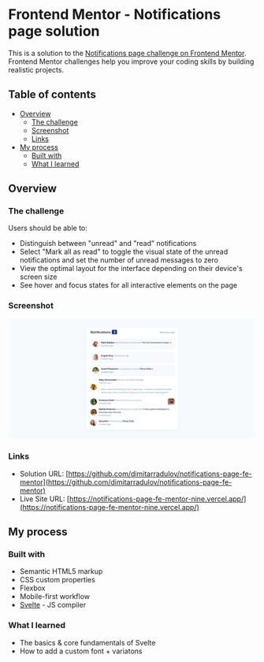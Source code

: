 # Frontend Mentor - Notifications page solution

This is a solution to the [Notifications page challenge on Frontend Mentor](https://www.frontendmentor.io/challenges/notifications-page-DqK5QAmKbC). Frontend Mentor challenges help you improve your coding skills by building realistic projects.

## Table of contents

- [Overview](#overview)
  - [The challenge](#the-challenge)
  - [Screenshot](#screenshot)
  - [Links](#links)
- [My process](#my-process)
  - [Built with](#built-with)
  - [What I learned](#what-i-learned)

## Overview

### The challenge

Users should be able to:

- Distinguish between "unread" and "read" notifications
- Select "Mark all as read" to toggle the visual state of the unread notifications and set the number of unread messages to zero
- View the optimal layout for the interface depending on their device's screen size
- See hover and focus states for all interactive elements on the page

### Screenshot

![](./public/images/screenshot.png)

### Links

- Solution URL: [https://github.com/dimitarradulov/notifications-page-fe-mentor](https://github.com/dimitarradulov/notifications-page-fe-mentor)
- Live Site URL: [https://notifications-page-fe-mentor-nine.vercel.app/](https://notifications-page-fe-mentor-nine.vercel.app/)

## My process

### Built with

- Semantic HTML5 markup
- CSS custom properties
- Flexbox
- Mobile-first workflow
- [Svelte](https://svelte.dev/) - JS compiler

### What I learned

- The basics & core fundamentals of Svelte
- How to add a custom font + variatons
